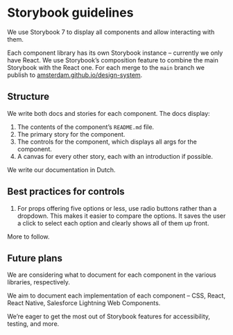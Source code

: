 <!-- @license CC0-1.0 -->

# Storybook guidelines

We use Storybook 7 to display all components and allow interacting with them.

Each component library has its own Storybook instance – currently we only have React. We use Storybook’s composition feature to combine the main Storybook with the React one. For each merge to the `main` branch we publish to [amsterdam.github.io/design-system](https://amsterdam.github.io/design-system/).

## Structure

We write both docs and stories for each component. The docs display:

1. The contents of the component’s `README.md` file.
2. The primary story for the component.
3. The controls for the component, which displays all args for the component.
4. A canvas for every other story, each with an introduction if possible.

We write our documentation in Dutch.

## Best practices for controls

1. For props offering five options or less, use radio buttons rather than a dropdown. This makes it easier to compare the options. It saves the user a click to select each option and clearly shows all of them up front.

More to follow.

## Future plans

We are considering what to document for each component in the various libraries, respectively.

We aim to document each implementation of each component – CSS, React, React Native, Salesforce Lightning Web Components.

We’re eager to get the most out of Storybook features for accessibility, testing, and more.
